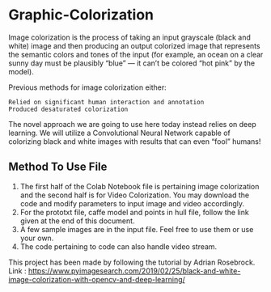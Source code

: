 # Graphic-Colorization
Image colorization is the process of taking an input grayscale (black and white) image and then producing an output colorized image that represents the semantic colors and tones of the input (for example, an ocean on a clear sunny day must be plausibly “blue” — it can’t be colored “hot pink” by the model).

Previous methods for image colorization either:

    Relied on significant human interaction and annotation
    Produced desaturated colorization

The novel approach we are going to use here today instead relies on deep learning. We will utilize a Convolutional Neural Network capable of colorizing black and white images with results that can even “fool” humans!

## Method To Use File 
1. The first half of the Colab Notebook file is pertaining image colorization and the second half is for Video Colorization. 
You may download the code and modify parameters to input image and video accordingly. 
2. For the prototxt file, caffe model and points in hull file, follow the link given at the end of this document. 
3. A few sample images are in the input file. Feel free to use them or use your own. 
4. The code pertaining to code can also handle video stream.

This project has been made by following the tutorial by Adrian Rosebrock. Link : https://www.pyimagesearch.com/2019/02/25/black-and-white-image-colorization-with-opencv-and-deep-learning/



